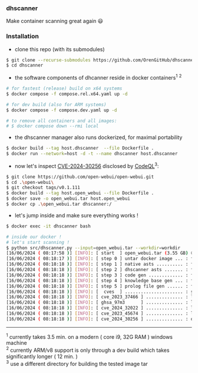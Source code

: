 ### dhscanner

Make container scanning great again :smiley:

### Installation

- clone this repo (with its submodules)

```bash
$ git clone --recurse-submodules https://github.com/OrenGitHub/dhscanner
$ cd dhscanner
```

- the software components of dhcanner reside in docker containers<sup>1</sup> <sup>2</sup>

```bash
# for fastest (release) build on x64 systems
$ docker compose -f compose.rel.x64.yaml up -d

# for dev build (also for ARM systems)
$ docker compose -f compose.dev.yaml up -d

# to remove all containers and all images:
# $ docker compose down --rmi local
```

- the dhscanner manager also runs dockerized, for maximal portability

```bash
$ docker build --tag host.dhscanner  --file Dockerfile .
$ docker run --network=host -d -t --name dhscanner host.dhscanner
```

- now let's inspect [CVE-2024-30256][1] disclosed by [CodeQL][2]<sup>3</sup>:

```bash
$ git clone https://github.com/open-webui/open-webui.git
$ cd .\open-webui\
$ git checkout tags/v0.1.111
$ docker build --tag host.open_webui --file Dockerfile .
$ docker save -o open_webui.tar host.open_webui
$ docker cp .\open_webui.tar dhscanner:/
```

- let's jump inside and make sure everything works !

```bash
$ docker exec -it dhscanner bash

# inside our docker !
# let's start scanning !
$ python src/dhscanner.py --input=open_webui.tar --workdir=workdir
[16/06/2024 ( 08:17:58 )] [INFO]: [ start  ] open_webui.tar (3.55 GB) 😃
[16/06/2024 ( 08:18:17 )] [INFO]: [ step 0 ] untar docker image ... : finished 😃
[16/06/2024 ( 08:18:18 )] [INFO]: [ step 1 ] native asts .......... : finished 😃
[16/06/2024 ( 08:18:18 )] [INFO]: [ step 2 ] dhscanner asts ....... : finished 😃
[16/06/2024 ( 08:18:18 )] [INFO]: [ step 3 ] code gen ............. : finished 😃
[16/06/2024 ( 08:18:18 )] [INFO]: [ step 4 ] knowledge base gen ... : finished 😃
[16/06/2024 ( 08:18:18 )] [INFO]: [ step 5 ] prolog file gen ...... : finished 😃
[16/06/2024 ( 08:18:18 )] [INFO]: [  cves  ] ...................... : starting 🙏
[16/06/2024 ( 08:18:18 )] [INFO]: [ cve_2023_37466 ] .............. : looking good 👌
[16/06/2024 ( 08:18:18 )] [INFO]: [ ghsa_97m3      ] .............. : looking good 👌
[16/06/2024 ( 08:18:18 )] [INFO]: [ cve_2024_32022 ] .............. : looking good 👌
[16/06/2024 ( 08:18:18 )] [INFO]: [ cve_2023_45674 ] .............. : looking good 👌
[16/06/2024 ( 08:18:18 )] [INFO]: [ cve_2024_30256 ] .............. : oh no ! it looks bad 😬😬😬
```

---

<sup>1</sup> currently takes 3.5 min. on a modern ( core i9, 32G RAM ) windows machine <br>
<sup>2</sup> currently ARM/v8 support is only through a dev build which takes significantly longer ( 12 min. ) <br>
<sup>3</sup> use a different directory for building the tested image tar

[1]: https://nvd.nist.gov/vuln/detail/CVE-2024-30256
[2]: https://securitylab.github.com/advisories/GHSL-2024-033_open-webui/
